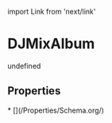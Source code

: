 import Link from 'next/link'
# DJMixAlbum

undefined

## Properties

<Grid>
* [](/Properties/Schema.org/)

</Grid>

